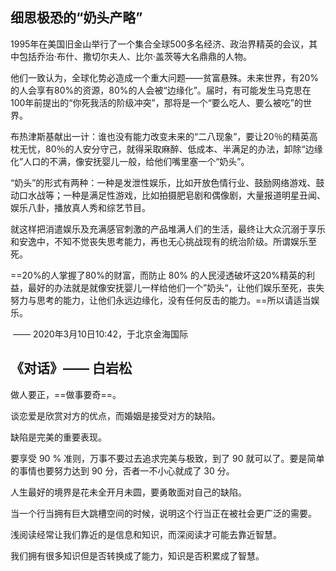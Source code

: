 ## 细思极恐的“奶头产略”

1995年在美国旧金山举行了一个集合全球500多名经济、政治界精英的会议，其中包括乔治·布什、撒切尔夫人、比尔·盖茨等大名鼎鼎的人物。

 他们一致认为，全球化势必造成一个重大问题——贫富悬殊。未来世界，有20%的人会享有80%的资源，80%的人会被“边缘化”。届时，有可能发生马克思在100年前提出的“你死我活的阶级冲突”，那将是一个“要么吃人、要么被吃”的世界。

 布热津斯基献出一计：谁也没有能力改变未来的“二八现象”，要让20％的精英高枕无忧，80％的人安分守己，就得采取麻醉、低成本、半满足的办法，卸除“边缘化”人口的不满，像安抚婴儿一般，给他们嘴里塞一个“奶头”。

 “奶头”的形式有两种：一种是发泄性娱乐，比如开放色情行业、鼓励网络游戏、鼓动口水战等；一种是满足性游戏，比如拍摄肥皂剧和偶像剧，大量报道明星丑闻、娱乐八卦，播放真人秀和综艺节目。

 就这样把消遣娱乐及充满感官刺激的产品堆满人们的生活，最终让大众沉溺于享乐和安逸中，不知不觉丧失思考能力，再也无心挑战现有的统治阶级。所谓娱乐至死。



==20%的人掌握了80%的财富，而防止 80% 的人民浸透破坏这20%精英的利益，最好的办法就是就像安抚婴儿一样给他们一个”奶头“，让他们娱乐至死，丧失努力与思考的能力，让他们永远边缘化，没有任何反击的能力。==所以请适当娱乐。

​                                                         —— 2020年3月10日10:42，于北京金海国际																			

## 《对话》—— 白岩松

做人要正，==做事要奇==。

谈恋爱是欣赏对方的优点，而婚姻是接受对方的缺陷。

缺陷是完美的重要表现。

要享受 90 % 准则，万事不要过去追求完美与极致，到了 90 就可以了。要是简单的事情也要努力达到 90 分，否者一不小心就成了 30 分。

人生最好的境界是花未全开月未圆，要勇敢面对自己的缺陷。

当一个行当拥有巨大跳槽空间的时候，说明这个行当正在被社会更广泛的需要。

浅阅读经常让我们靠近的是信息和知识，而深阅读才可能去靠近智慧。 

我们拥有很多知识但是否转换成了能力，知识是否积累成了智慧。 